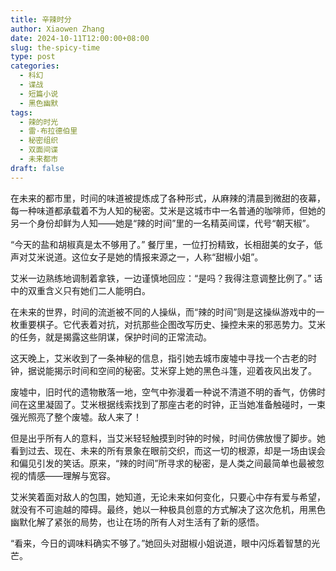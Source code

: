 ```yaml
---
title: 辛辣时分
author: Xiaowen Zhang
date: 2024-10-11T12:00:00+08:00
slug: the-spicy-time
type: post
categories:
  - 科幻
  - 谍战
  - 短篇小说
  - 黑色幽默
tags:
  - 辣的时光
  - 雷·布拉德伯里
  - 秘密组织
  - 双面间谍
  - 未来都市
draft: false
---
```


在未来的都市里，时间的味道被提炼成了各种形式，从麻辣的清晨到微甜的夜幕，每一种味道都承载着不为人知的秘密。艾米是这城市中一名普通的咖啡师，但她的另一个身份却鲜为人知——她是“辣的时间”里的一名精英间谍，代号“朝天椒”。

“今天的盐和胡椒真是太不够用了。” 餐厅里，一位打扮精致，长相甜美的女子，低声对艾米说道。这位女子是她的情报来源之一，人称“甜椒小姐”。

艾米一边熟练地调制着拿铁，一边谨慎地回应：“是吗？我得注意调整比例了。” 话中的双重含义只有她们二人能明白。

在未来的世界，时间的流逝被不同的人操纵，而“辣的时间”则是这操纵游戏中的一枚重要棋子。它代表着对抗，对抗那些企图改写历史、操控未来的邪恶势力。艾米的任务，就是揭露这些阴谋，保护时间的正常流动。

这天晚上，艾米收到了一条神秘的信息，指引她去城市废墟中寻找一个古老的时钟，据说能揭示时间和空间的秘密。艾米穿上她的黑色斗篷，迎着夜风出发了。

废墟中，旧时代的遗物散落一地，空气中弥漫着一种说不清道不明的香气，仿佛时间在这里凝固了。艾米根据线索找到了那座古老的时钟，正当她准备触碰时，一束强光照亮了整个废墟。敌人来了！

但是出乎所有人的意料，当艾米轻轻触摸到时钟的时候，时间仿佛放慢了脚步。她看到过去、现在、未来的所有景象在眼前交织，而这一切的根源，却是一场由误会和偏见引发的笑话。原来，“辣的时间”所寻求的秘密，是人类之间最简单也最被忽视的情感——理解与宽容。

艾米笑着面对敌人的包围，她知道，无论未来如何变化，只要心中存有爱与希望，就没有不可逾越的障碍。最终，她以一种极具创意的方式解决了这次危机，用黑色幽默化解了紧张的局势，也让在场的所有人对生活有了新的感悟。

“看来，今日的调味料确实不够了。”她回头对甜椒小姐说道，眼中闪烁着智慧的光芒。